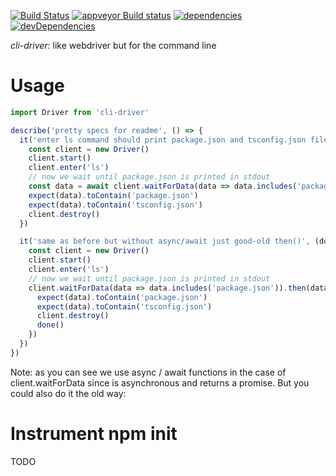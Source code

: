 [![Build Status](https://travis-ci.org/cancerberoSgx/cli-driver.png?branch=master)](https://travis-ci.org/cancerberoSgx/cli-driver) 
[![appveyor Build status](https://ci.appveyor.com/api/projects/status/w3ynfan159ejobkv/branch/master?svg=true)](https://ci.appveyor.com/project/cancerberoSgx/cli-driver/branch/master)
[![dependencies](https://david-dm.org/cancerberosgx/cli-driver/status.svg)](https://david-dm.org/cancerberosgx/cli-driver?path=packages/cli-driver)
[![devDependencies](https://david-dm.org/cancerberosgx/cli-driver/dev-status.svg)](https://david-dm.org/cancerberosgx/cli-driver-dev?path=packages/cli-driver#info=devDependencies)

*cli-driver*: like webdriver but for the command line

# Usage

```js
import Driver from 'cli-driver'

describe('pretty specs for readme', () => {
  it('enter ls command should print package.json and tsconfig.json file', async () => {
    const client = new Driver()
    client.start()
    client.enter('ls')
    // now we wait until package.json is printed in stdout
    const data = await client.waitForData(data => data.includes('package.json'))
    expect(data).toContain('package.json')
    expect(data).toContain('tsconfig.json')
    client.destroy()
  })

  it('same as before but without async/await just good-old then()', (done) => {
    const client = new Driver()
    client.start()
    client.enter('ls')
    // now we wait until package.json is printed in stdout
    client.waitForData(data => data.includes('package.json')).then(data => {
      expect(data).toContain('package.json')
      expect(data).toContain('tsconfig.json')
      client.destroy()
      done()
    })
  })
})

```

Note: as you can see we use async / await functions in the case of client.waitForData since is asynchronous and returns a promise. But you could also do it the old way: 



# Instrument npm init

TODO
